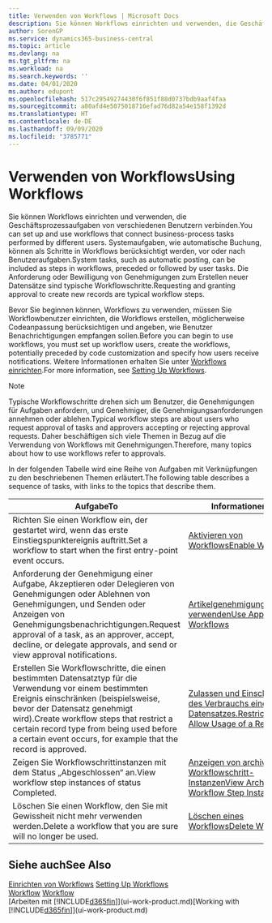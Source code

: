 ```yaml
---
title: Verwenden von Workflows | Microsoft Docs
description: Sie können Workflows einrichten und verwenden, die Geschäftsprozessaufgaben von verschiedenen Benutzern verbinden. Systemaufgaben, wie automatische Buchung, können als Schritte in Workflows berücksichtigt werden, vor oder nach Benutzeraufgaben. Die Anforderung oder Bewilligung von Genehmigungen zum Erstellen neuer Datensätze sind typische Workflowschritte.
author: SorenGP
ms.service: dynamics365-business-central
ms.topic: article
ms.devlang: na
ms.tgt_pltfrm: na
ms.workload: na
ms.search.keywords: ''
ms.date: 04/01/2020
ms.author: edupont
ms.openlocfilehash: 517c29549274430f6f851f88d0737bdb9aaf4faa
ms.sourcegitcommit: a80afd4e5075018716efad76d82a54e158f1392d
ms.translationtype: HT
ms.contentlocale: de-DE
ms.lasthandoff: 09/09/2020
ms.locfileid: "3785771"
---
```

# <a name="using-workflows"></a><span data-ttu-id="92a7c-105">Verwenden von Workflows</span><span class="sxs-lookup"><span data-stu-id="92a7c-105">Using Workflows</span></span>
<span data-ttu-id="92a7c-106">Sie können Workflows einrichten und verwenden, die Geschäftsprozessaufgaben von verschiedenen Benutzern verbinden.</span><span class="sxs-lookup"><span data-stu-id="92a7c-106">You can set up and use workflows that connect business-process tasks performed by different users.</span></span> <span data-ttu-id="92a7c-107">Systemaufgaben, wie automatische Buchung, können als Schritte in Workflows berücksichtigt werden, vor oder nach Benutzeraufgaben.</span><span class="sxs-lookup"><span data-stu-id="92a7c-107">System tasks, such as automatic posting, can be included as steps in workflows, preceded or followed by user tasks.</span></span> <span data-ttu-id="92a7c-108">Die Anforderung oder Bewilligung von Genehmigungen zum Erstellen neuer Datensätze sind typische Workflowschritte.</span><span class="sxs-lookup"><span data-stu-id="92a7c-108">Requesting and granting approval to create new records are typical workflow steps.</span></span>  

 <span data-ttu-id="92a7c-109">Bevor Sie beginnen können, Workflows zu verwenden, müssen Sie Workflowbenutzer einrichten, die Workflows erstellen, möglicherweise Codeanpassung berücksichtigen und angeben, wie Benutzer Benachrichtigungen empfangen sollen.</span><span class="sxs-lookup"><span data-stu-id="92a7c-109">Before you can begin to use workflows, you must set up workflow users, create the workflows, potentially preceded by code customization and specify how users receive notifications.</span></span> <span data-ttu-id="92a7c-110">Weitere Informationen erhalten Sie unter [Workflows einrichten](across-set-up-workflows.md).</span><span class="sxs-lookup"><span data-stu-id="92a7c-110">For more information, see [Setting Up Workflows](across-set-up-workflows.md).</span></span>  

> [!NOTE]  
>  <span data-ttu-id="92a7c-111">Typische Workflowschritte drehen sich um Benutzer, die Genehmigungen für Aufgaben anfordern, und Genehmiger, die Genehmigungsanforderungen annehmen oder ablehen.</span><span class="sxs-lookup"><span data-stu-id="92a7c-111">Typical workflow steps are about users who request approval of tasks and approvers accepting or rejecting approval requests.</span></span> <span data-ttu-id="92a7c-112">Daher beschäftigen sich viele Themen in Bezug auf die Verwendung von Workflows mit Genehmigungen.</span><span class="sxs-lookup"><span data-stu-id="92a7c-112">Therefore, many topics about how to use workflows refer to approvals.</span></span>  

 <span data-ttu-id="92a7c-113">In der folgenden Tabelle wird eine Reihe von Aufgaben mit Verknüpfungen zu den beschriebenen Themen erläutert.</span><span class="sxs-lookup"><span data-stu-id="92a7c-113">The following table describes a sequence of tasks, with links to the topics that describe them.</span></span>  

|<span data-ttu-id="92a7c-114">**Aufgabe**</span><span class="sxs-lookup"><span data-stu-id="92a7c-114">**To**</span></span>|<span data-ttu-id="92a7c-115">**Informationen**</span><span class="sxs-lookup"><span data-stu-id="92a7c-115">**See**</span></span>|  
|------------|-------------|  
|<span data-ttu-id="92a7c-116">Richten Sie einen Workflow ein, der gestartet wird, wenn das erste Einstiegspunktereignis auftritt.</span><span class="sxs-lookup"><span data-stu-id="92a7c-116">Set a workflow to start when the first entry-point event occurs.</span></span>|[<span data-ttu-id="92a7c-117">Aktivieren von Workflows</span><span class="sxs-lookup"><span data-stu-id="92a7c-117">Enable Workflows</span></span>](across-how-to-enable-workflows.md)|  
|<span data-ttu-id="92a7c-118">Anforderung der Genehmigung einer Aufgabe, Akzeptieren oder Delegieren von Genehmigungen oder Ablehnen von Genehmigungen, und Senden oder Anzeigen von Genehmigungsbenachrichtigungen.</span><span class="sxs-lookup"><span data-stu-id="92a7c-118">Request approval of a task, as an approver, accept, decline, or delegate approvals, and send or view approval notifications.</span></span>|[<span data-ttu-id="92a7c-119">Artikelgenehmigungsworkflow verwenden</span><span class="sxs-lookup"><span data-stu-id="92a7c-119">Use Approval Workflows</span></span>](across-how-use-approval-workflows.md)|  
|<span data-ttu-id="92a7c-120">Erstellen Sie Workflowschritte, die einen bestimmten Datensatztyp für die Verwendung vor einem bestimmten Ereignis einschränken (beispielsweise, bevor der Datensatz genehmigt wird).</span><span class="sxs-lookup"><span data-stu-id="92a7c-120">Create workflow steps that restrict a certain record type from being used before a certain event occurs, for example that the record is approved.</span></span>|[<span data-ttu-id="92a7c-121"> Zulassen und Einschränken des Verbrauchs eines Datensatzes.</span><span class="sxs-lookup"><span data-stu-id="92a7c-121">Restrict and Allow Usage of a Record</span></span>](across-how-to-restrict-and-allow-usage-of-a-record.md)|  
|<span data-ttu-id="92a7c-122">Zeigen Sie Workflowschrittinstanzen mit dem Status „Abgeschlossen“ an.</span><span class="sxs-lookup"><span data-stu-id="92a7c-122">View workflow step instances of status Completed.</span></span>|[<span data-ttu-id="92a7c-123">Anzeigen von archivierten Workflowschritt-Instanzen</span><span class="sxs-lookup"><span data-stu-id="92a7c-123">View Archived Workflow Step Instances</span></span>](across-how-to-view-archived-workflow-step-instances.md)|  
|<span data-ttu-id="92a7c-124">Löschen Sie einen Workflow, den Sie mit Gewissheit nicht mehr verwenden werden.</span><span class="sxs-lookup"><span data-stu-id="92a7c-124">Delete a workflow that you are sure will no longer be used.</span></span>|[<span data-ttu-id="92a7c-125">Löschen eines Workflows</span><span class="sxs-lookup"><span data-stu-id="92a7c-125">Delete Workflows</span></span>](across-how-to-delete-workflows.md)|  

## <a name="see-also"></a><span data-ttu-id="92a7c-126">Siehe auch</span><span class="sxs-lookup"><span data-stu-id="92a7c-126">See Also</span></span>  
<span data-ttu-id="92a7c-127">[Einrichten von Workflows](across-set-up-workflows.md) </span><span class="sxs-lookup"><span data-stu-id="92a7c-127">[Setting Up Workflows](across-set-up-workflows.md) </span></span>  
<span data-ttu-id="92a7c-128">[Workflow](across-workflow.md) </span><span class="sxs-lookup"><span data-stu-id="92a7c-128">[Workflow](across-workflow.md) </span></span>  
<span data-ttu-id="92a7c-129">[Arbeiten mit [!INCLUDE[d365fin](includes/d365fin_md.md)]](ui-work-product.md)</span><span class="sxs-lookup"><span data-stu-id="92a7c-129">[Working with [!INCLUDE[d365fin](includes/d365fin_md.md)]](ui-work-product.md)</span></span>
